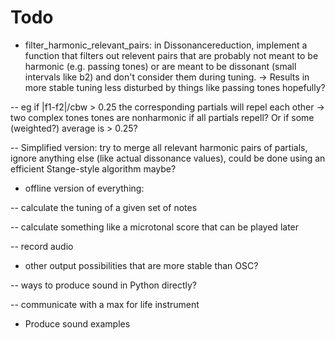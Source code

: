 # Todo

- filter_harmonic_relevant_pairs: in Dissonancereduction, implement a function that filters out relevent pairs that are probably not meant to be harmonic (e.g. passing tones) or are meant to be dissonant (small intervals like b2) and don't consider them during tuning. -> Results in more stable tuning less disturbed by things like passing tones hopefully?

-- eg if |f1-f2|/cbw > 0.25 the corresponding partials will repel each other -> two complex tones tones are nonharmonic if all partials repell? Or if some (weighted?) average is > 0.25?

-- Simplified version: try to merge all relevant harmonic pairs of partials, ignore anything else (like actual dissonance values), could be done using an efficient Stange-style algorithm maybe?


- offline version of everything:

-- calculate the tuning of a given set of notes

-- calculate something like a microtonal score that can be played later

-- record audio


- other output possibilities that are more stable than OSC?

-- ways to produce sound in Python directly?

-- communicate with a max for life instrument


- Produce sound examples